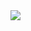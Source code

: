 <img align="right" src="https://visitor-badge.laobi.icu/badge?page_id=RahulVattigunta.RahulVattigunta" />

<!--
**RahulVattigunta/RahulVattigunta** is a ✨ _special_ ✨ repository because its `README.md` (this file) appears on your GitHub profile.

Here are some ideas to get you started:

- 🔭 I’m currently working on ...
- 🌱 I’m currently learning ...
- 👯 I’m looking to collaborate on ...
- 🤔 I’m looking for help with ...
- 💬 Ask me about ...
- 📫 How to reach me: ...
- 😄 Pronouns: ...
- ⚡ Fun fact: ...
-->
